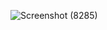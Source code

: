 ![Screenshot (8285)](https://github.com/user-attachments/assets/eeb99476-b23f-43ba-9f85-17845c07b286)

 




